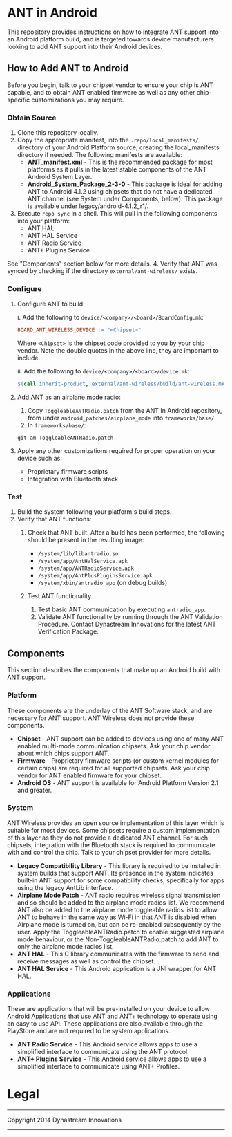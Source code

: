 # ANT in Android
This repository provides instructions on how to integrate ANT support into an Android platform build, and is targeted towards device manufacturers looking to add ANT support into their Android devices.

## How to Add ANT to Android
Before you begin, talk to your chipset vendor to ensure your chip is ANT capable, and to obtain ANT enabled firmware as well as any other chip-specific customizations you may require.

### Obtain Source
1. Clone this repository locally.
2. Copy the appropriate manifest, into the ```.repo/local_manifests/``` directory of your Android Platform source, creating the local_manifests directory if needed. The following manifests are available:
    * **ANT_manifest.xml** - This is the recommended package for most platforms as it pulls in the latest stable components of the ANT Android System Layer. 
    * **Android_System_Package_2-3-0** - This package is ideal for adding ANT to Android 4.1.2 using chipsets that do not have a dedicated ANT channel (see System under Components, below). This package is available under legacy/android-4.1.2_r1/.
3. Execute ```repo sync``` in a shell. This will pull in the following components into your platform:
    * ANT HAL
    * ANT HAL Service
    * ANT Radio Service
    * ANT+ Plugins Service

 See "Components" section below for more details.
4. Verify that ANT was synced by checking if the directory ```external/ant-wireless/``` exists.

### Configure
1. Configure ANT to build:

    i. Add the following to ```device/<company>/<board>/BoardConfig.mk```: 

      ```Makefile
      BOARD_ANT_WIRELESS_DEVICE := "<Chipset>"
      ```
     Where ```<Chipset>``` is the chipset code provided to you by your chip vendor. Note the double quotes in the above line, they are important to include.

    ii. Add the following to ```device/<company>/<board>/device.mk```:

     ```Makefile
     $(call inherit-product, external/ant-wireless/build/ant-wireless.mk)
     ```
2. Add ANT as an airplane mode radio:
    1. Copy ```ToggleableANTRadio.patch``` from the ANT In Android repository, from under ```android_patches/airplane_mode``` into ```frameworks/base/```.
    2. In ```frameworks/base/```:

     ```Shell
     git am ToggleableANTRadio.patch
     ```
3. Apply any other customizations required for proper operation on your device such as:
    * Proprietary firmware scripts
    * Integration with Bluetooth stack

### Test
1. Build the system following your platform's build steps.
2. Verify that ANT functions:
    1. Check that ANT built. After a build has been performed, the following should  be present in the resulting image:
        * ```/system/lib/libantradio.so```
        * ```/system/app/AntHalService.apk```
        * ```/system/app/ANTRadioService.apk```
        * ```/system/app/AntPlusPluginsService.apk```
        * ```/system/xbin/antradio_app``` (on debug builds)
    2. Test ANT functionality.
    
        1. Test basic ANT communication by executing ```antradio_app```.
        2. Validate ANT functionality by running through the ANT Validation Procedure. Contact Dynastream Innovations for the latest ANT Verification Package.

## Components
This section describes the components that make up an Android build with ANT support.

### Platform
These components are the underlay of the ANT Software stack, and are necessary for ANT support. ANT Wireless does not provide these components.

* **Chipset** - ANT support can be added to devices using one of many ANT enabled multi-mode communication chipsets. Ask your chip vendor about which chips support ANT.
* **Firmware** - Proprietary firmware scripts (or custom kernel modules for certain chips) are required for all supported chipsets. Ask your chip vendor for ANT enabled firmware for your chipset.
* **Android OS** - ANT support is available for Android Platform Version 2.1 and greater.

### System
ANT Wireless provides an open source implementation of this layer which is suitable for most devices. 
Some chipsets require a custom implementation of this layer as they do not provide a dedicated ANT channel.
For such chipsets, integration with the Bluetooth stack is required to communicate with and control the chip.
Talk to your chipset provider for more details.

* **Legacy Compatibility Library** - This library is required to be installed in system builds that support ANT. Its presence in the system indicates built-in ANT support for some compatibility checks, specifically for apps using the legacy AntLib interface.
* **Airplane Mode Patch** - ANT radio requires wireless signal transmission and so should be added to the airplane mode radios list. We recommend ANT also be added to the airplane mode toggleable radios list to allow ANT to behave in the same way as Wi-Fi in that ANT is disabled when Airplane mode is turned on, but can be re-enabled subsequently by the user. Apply the ToggleableANTRadio.patch to enable suggested airplane mode behaviour, or the Non-ToggleableANTRadio.patch to add ANT to only the airplane mode radios list.
* **ANT HAL** - This C library communicates with the firmware to send and receive messages as well as control the chipset.
* **ANT HAL Service** - This Android application is a JNI wrapper for ANT HAL.

### Applications
These are applications that will be pre-installed on your device to allow Android Applications that use ANT and ANT+ technology to operate using an easy to use API. These applications are also available through the PlayStore and are not required to be system applications.

* **ANT Radio Service** - This Android service allows apps to use a simplified interface to communicate using the ANT protocol.
* **ANT+ Plugins Service** - This Android service allows apps to use a simplified interface to communicate using ANT+ Profiles.

# Legal
***
Copyright 2014 Dynastream Innovations
***
